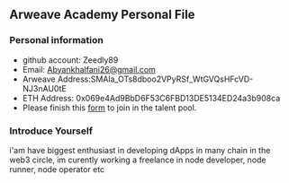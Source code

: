 ## Arweave Academy Personal File

### Personal information

- github account: Zeedly89
- Email: Abyankhalfani26@gmail.com
- Arweave Address:SMAla_OTs8dboo2VPyRSf_WtGVQsHFcVD-NJ3nAU0tE 
- ETH Address: 0x069e4Ad9BbD6F53C6FBD13DE5134ED24a3b908ca
- Please finish this [form](https://docs.google.com/forms/d/e/1FAIpQLSfWA5fIIcBgmRppm3jNz5vmf9Mai_QMVil-2pO4r7YKn_Zhtw/viewform?usp=sf_link) to join in the talent pool.

### Introduce Yourself
 i'am have biggest enthusiast in developing dApps in many chain in the web3 circle, im curently working a freelance in node developer, node runner, node operator etc